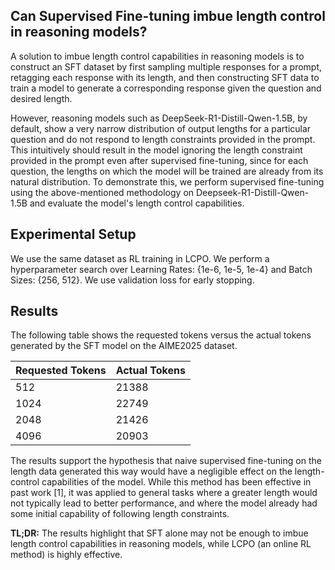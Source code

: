 ## Can Supervised Fine-tuning imbue length control in reasoning models?

A solution to imbue length control capabilities in reasoning models is to construct an SFT dataset by first sampling multiple responses for a prompt, retagging each response with its length, and then constructing SFT data to train a model to generate a corresponding response given the question and desired length.

However, reasoning models such as DeepSeek-R1-Distill-Qwen-1.5B, by default, show a very narrow distribution of output lengths for a particular question and do not respond to length constraints provided in the prompt. This intuitively should result in the model ignoring the length constraint provided in the prompt even after supervised fine-tuning, since for each question, the lengths on which the model will be trained are already from its natural distribution. To demonstrate this, we perform supervised fine-tuning using the above-mentioned methodology on Deepseek-R1-Distill-Qwen-1.5B and evaluate the model's length control capabilities.

## Experimental Setup

We use the same dataset as RL training in LCPO. We perform a hyperparameter search over Learning Rates: {1e-6, 1e-5, 1e-4} and Batch Sizes: {256, 512}. We use validation loss for early stopping.

## Results

The following table shows the requested tokens versus the actual tokens generated by the SFT model on the AIME2025 dataset.

| Requested Tokens | Actual Tokens |
|------------------|---------------|
| 512              | 21388         |
| 1024             | 22749         |
| 2048             | 21426         |
| 4096             | 20903         |

The results support the hypothesis that naive supervised fine-tuning on the length data generated this way would have a negligible effect on the length-control capabilities of the model. While this method has been effective in past work [1], it was applied to general tasks where a greater length would not typically lead to better performance, and where the model already had some initial capability of following length constraints.

**TL;DR:** The results highlight that SFT alone may not be enough to imbue length control capabilities in reasoning models, while LCPO (an online RL method) is highly effective.
